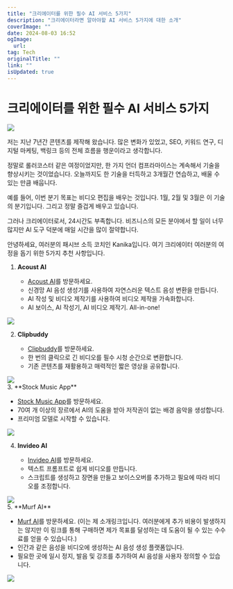 ```yaml
---
title: "크리에이터를 위한 필수 AI 서비스 5가지"
description: "크리에이터라면 알아야할 AI 서비스 5가지에 대한 소개"
coverImage: ""
date: 2024-08-03 16:52
ogImage: 
  url: 
tag: Tech
originalTitle: ""
link: ""
isUpdated: true
---
```






# 크리에이터를 위한 필수 AI 서비스 5가지

<img src="./img/5-AI-Tools-That-Every-Creator-Must-Have_0.png" />

저는 지난 7년간 콘텐츠를 제작해 왔습니다. 많은 변화가 있었고, SEO, 키워드 연구, 디지털 마케팅, 백링크 등의 전체 흐름을 행운이라고 생각합니다.

정말로 롤러코스터 같은 여정이었지만, 한 가지 언더 컴프라마이스는 계속해서 기술을 향상시키는 것이었습니다. 오늘까지도 한 기술을 터득하고 3개월간 연습하고, 배울 수 있는 만큼 배웁니다.

예를 들어, 이번 분기 목표는 비디오 편집을 배우는 것입니다. 1월, 2월 및 3월은 이 기술의 분기입니다. 그리고 정말 즐겁게 배우고 있습니다.

그러나 크리에이터로서, 24시간도 부족합니다. 비즈니스의 모든 분야에서 할 일이 너무 많지만 AI 도구 덕분에 매일 시간을 많이 절약합니다.

안녕하세요, 여러분의 패시브 소득 코치인 Kanika입니다. 여기 크리에이터 여러분의 여정을 돕기 위한 5가지 추천 사항입니다.

<div class="content-ad"></div>

1. **Acoust AI**

   - [Acoust AI](https://www.acoust.io/)를 방문하세요.
   - 신경망 AI 음성 생성기를 사용하여 자연스러운 텍스트 음성 변환을 만듭니다.
   - AI 작성 및 비디오 제작기를 사용하여 비디오 제작을 가속화합니다.
   - AI 보이스, AI 작성기, AI 비디오 제작기. All-in-one!

<img src="./img/5-AI-Tools-That-Every-Creator-Must-Have_1.png" />

2. **Clipbuddy**

   - [Clipbuddy](https://clipbuddy.io/)를 방문하세요.
   - 한 번의 클릭으로 긴 비디오를 필수 시청 순간으로 변환합니다.
   - 기존 콘텐츠를 재활용하고 매력적인 짧은 영상을 공유합니다.

<img src="./img/5-AI-Tools-That-Every-Creator-Must-Have_2.png" />

<div class="content-ad"></div> 3. **Stock Music App**

- [Stock Music App](https://www.stockmusic.app/)를 방문하세요.
- 70여 개 이상의 장르에서 AI의 도움을 받아 저작권이 없는 배경 음악을 생성합니다.
- 프리미엄 모델로 시작할 수 있습니다.

<img src="./img/5-AI-Tools-That-Every-Creator-Must-Have_3.png" />

4. **Invideo AI**

   - [Invideo AI](https://invideo.io/)를 방문하세요.
   - 텍스트 프롬프트로 쉽게 비디오를 만듭니다.
   - 스크립트를 생성하고 장면을 만들고 보이스오버를 추가하고 필요에 따라 비디오를 조정합니다.

<img src="./img/5-AI-Tools-That-Every-Creator-Must-Have_4.png" />

<div class="content-ad"></div> 5. **Murf AI**

- [Murf AI](https://murf.ai/?lmref=alPPlg)를 방문하세요. (이는 제 소개링크입니다. 여러분에게 추가 비용이 발생하지는 않지만 이 링크를 통해 구매하면 제가 목표를 달성하는 데 도움이 될 수 있는 수수료를 얻을 수 있습니다.)
- 인간과 같은 음성을 비디오에 생성하는 AI 음성 생성 플랫폼입니다.
- 필요한 곳에 일시 정지, 발음 및 강조를 추가하여 AI 음성을 사용자 정의할 수 있습니다.

<img src="./img/5-AI-Tools-That-Every-Creator-Must-Have_5.png" />
